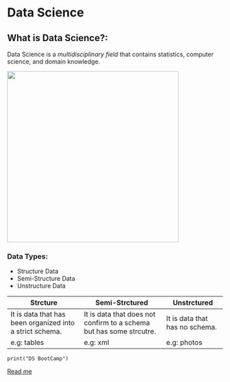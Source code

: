 
# **Data Science**

## **What is Data Science?:** 
Data Science is a *multidisciplinary field* that contains statistics, computer science, and domain knowledge.

<img src="DS.png" width="400" height="400">

### **Data Types:**
- Structure Data
- Semi-Structure Data
- Unstructure Data

| Strcture | Semi-Strctured | Unstrctured |
| ----------- | ----------- | ----------- |
| It is data that has been organized into a strict schema. | It is data that does not confirm to a schema but has some strcutre. | It is data that has no schema.
| e.g: tables | e.g: xml | e.g: photos

`print("DS BootCamp")`


[Read me](https://en.wikipedia.org/wiki/Data_science)



